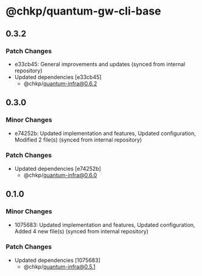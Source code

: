 # @chkp/quantum-gw-cli-base

## 0.3.2

### Patch Changes

- e33cb45: General improvements and updates (synced from internal repository)
- Updated dependencies [e33cb45]
  - @chkp/quantum-infra@0.6.2

## 0.3.0

### Minor Changes

- e74252b: Updated implementation and features, Updated configuration, Modified 2 file(s) (synced from internal repository)

### Patch Changes

- Updated dependencies [e74252b]
  - @chkp/quantum-infra@0.6.0

## 0.1.0

### Minor Changes

- 1075683: Updated implementation and features, Updated configuration, Added 4 new file(s) (synced from internal repository)

### Patch Changes

- Updated dependencies [1075683]
  - @chkp/quantum-infra@0.5.1
